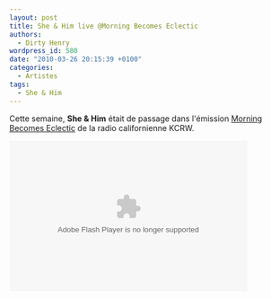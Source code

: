 ```yaml
---
layout: post
title: She & Him live @Morning Becomes Eclectic
authors:
  - Dirty Henry
wordpress_id: 580
date: "2010-03-26 20:15:39 +0100"
categories:
  - Artistes
tags:
  - She & Him
---
```


Cette semaine, **She & Him** était de passage dans l'émission
[Morning Becomes Eclectic](http://www.kcrw.com/music/programs/mb) de la radio
californienne KCRW.

<object width="424" height="268"><param name="movie" value="http://www.kcrw.com/music/programs/mb/mb100324she_and_him/embed-audio"></param><param name="wmode" value="transparent"></param><embed src="http://www.kcrw.com/music/programs/mb/mb100324she_and_him/embed-audio" type="application/x-shockwave-flash" wmode="transparent" width="424" height="268"></embed></object>
